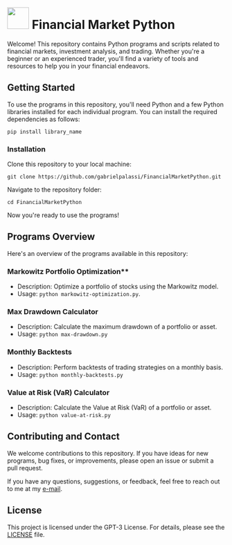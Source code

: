 # <img src="https://www.nicepng.com/png/full/52-527751_pics-for-chart-icon-black-and-white-png.png" height="50"></img> Financial Market Python

Welcome! This repository contains Python programs and scripts related to financial markets, investment analysis, and trading. Whether you're a beginner or an experienced trader, you'll find a variety of tools and resources to help you in your financial endeavors.

## Getting Started

To use the programs in this repository, you'll need Python and a few Python libraries installed for each individual program. You can install the required dependencies as follows:

```
pip install library_name
```

### Installation

Clone this repository to your local machine:

```
git clone https://github.com/gabrielpalassi/FinancialMarketPython.git
```

Navigate to the repository folder:

```
cd FinancialMarketPython
```

Now you're ready to use the programs!

## Programs Overview

Here's an overview of the programs available in this repository:

### Markowitz Portfolio Optimization**
  - Description: Optimize a portfolio of stocks using the Markowitz model.
  - Usage: `python markowitz-optimization.py`.

### Max Drawdown Calculator
  - Description: Calculate the maximum drawdown of a portfolio or asset.
  - Usage: `python max-drawdown.py`

### Monthly Backtests
  - Description: Perform backtests of trading strategies on a monthly basis.
  - Usage: `python monthly-backtests.py`

### Value at Risk (VaR) Calculator
  - Description: Calculate the Value at Risk (VaR) of a portfolio or asset.
  - Usage: `python value-at-risk.py`

## Contributing and Contact

We welcome contributions to this repository. If you have ideas for new programs, bug fixes, or improvements, please open an issue or submit a pull request.

If you have any questions, suggestions, or feedback, feel free to reach out to me at my [e-mail](mailto:gabrielpalassi@hotmail.com).

## License

This project is licensed under the GPT-3 License. For details, please see the [LICENSE](LICENSE) file.

